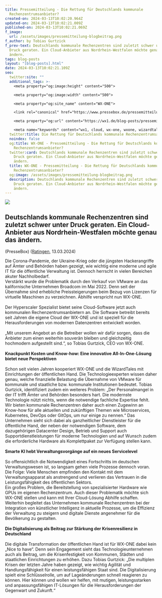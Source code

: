 ```yaml
---
title: Pressemitteilung - Die Rettung für Deutschlands kommunale
  Rechenzentrumsanbieter?
created-on: 2024-03-13T10:02:20.964Z
updated-on: 2024-03-13T10:02:21.009Z
published-on: 2024-03-13T10:02:21.069Z
f_image:
  url: /assets/images/pressemitteilung-blogbeitrag.png
f_author: by Tobias Gurtzick
f_prev-text: Deutschlands kommunale Rechenzentren sind zuletzt schwer unter
  Druck geraten. Ein Cloud-Anbieter aus Nordrhein-Westfalen möchte genau das
  ändern.
tags: blog-posts
layout: "[blog-posts].html"
date: 2024-03-13T10:02:21.109Z
seo:
  twitter:site: ""
  additional_tags: >-
    <meta property="og:image:height" content="500">

    <meta property="og:image:width" content="500">

    <meta property="og:site_name" content="WX-ONE">

    <link rel="canonical" href="https://www.pressebox.de/pressemitteilung/wizardtales-gmbh/die-rettung-fuer-deutschlands-kommunale-rechenzentrumsanbieter/boxid/1193777" />

    <meta property="og:url" content="https://wx1.de/blog-posts/pressemitteilung-die-rettung-für-deutschlands-kommunale-rechenzentrumsanbieter/">

    <meta name="keywords" content="wx1, cloud, wx-one, wxone, wizardtales, iaas, saas, paas, kubernetes, infrastructure, datacenter, csp, digitalisierung,sicherheit,cloudsicherheit, cloud-sicherheit, budget, cloudsecurity, cloud-security, cloudcomputing, cloud-computing, appliancebasiertesicherheit, appliance basierte sicherheit, appliance-basierte-sicherheit, opensource, open source, neuvector, open-source">
  twitter:title: Die Rettung für Deutschlands kommunale Rechenzentrumsanbieter?
  noindex: false
  og:title: WX-ONE - Pressemitteilung - Die Rettung für Deutschlands kommunale
    Rechenzentrumsanbieter?
  twitter:card: Deutschlands kommunale Rechenzentren sind zuletzt schwer unter
    Druck geraten. Ein Cloud-Anbieter aus Nordrhein-Westfalen möchte genau das
    ändern.
  title: WX-ONE - Pressemitteilung - Die Rettung für Deutschlands kommunale
    Rechenzentrumsanbieter?
  og:image: /assets/images/pressemitteilung-blogbeitrag.png
  description: Deutschlands kommunale Rechenzentren sind zuletzt schwer unter
    Druck geraten. Ein Cloud-Anbieter aus Nordrhein-Westfalen möchte genau das
    ändern.
---
```

![](/assets/images/pressemitteilung-blogbeitrag.png)

## Deutschlands kommunale Rechenzentren sind zuletzt schwer unter Druck geraten. Ein Cloud-Anbieter aus Nordrhein-Westfalen möchte genau das ändern.

(PresseBox) ([Ratingen](https://www.pressebox.de/pressemitteilung/suche/schlagwoerter/Ratingen), 13.03.2024)

Die Corona-Pandemie, der Ukraine-Krieg oder die jüngsten Hackerangriffe auf Ämter und Behörden haben gezeigt, wie wichtig eine moderne und agile IT für die öffentliche Verwaltung ist. Dennoch herrscht in vielen Bereichen akuter Nachholbedarf.\
Verstärkt wurde die Problematik durch den Verkauf von VMware an das kalifornische Unternehmen Broadcom im Mai 2022. Denn seit der Übernahme sind erhebliche Preissteigerungen beim Bezug von Lizenzen für virtuelle Maschinen zu verzeichnen. Abhilfe verspricht nun WX-ONE.\
\
Der Hyperscaler Spezialist bietet seine Cloud-Software jetzt auch kommunalen Rechenzentrumsanbietern an. Die Software betreibt bereits seit Jahren die eigene Cloud der WX-ONE und ist speziell für die Herausforderungen von modernen Datenzentren entwickelt worden.\
\
„Mit unserem Angebot an die Betreiber wollen wir dafür sorgen, dass die Anbieter zum einen weiterhin souverän bleiben und gleichzeitig hochmodern aufgestellt sind.“, so Tobias Gurtzick, CEO von WX-ONE.\
\
**Knackpunkt Kosten und Know-how: Eine innovative All-In-One-Lösung bietet neue Perspektiven**\
\
Schon seit vielen Jahren kooperiert WX-ONE und die WizardTales mit Einrichtungen der öffentlichen Hand. Die Technologieexperten wissen daher genau, welche finanzielle Belastung die Übernahme von VMware für kommunale und staatliche bzw. kommunale Institutionen bedeutet. Tobias Gurtzick, identifiziert zudem ein weiteres Problem: „Der Personalmangel in der IT trifft Ämter und Behörden besonders hart. Die modernste Technologie nützt nichts, wenn die notwendige fachliche Expertise fehlt. Wir bieten kommunale Rechenzentren daher auch einen Zugewinn an Know-how für alle aktuellen und zukünftigen Themen wie Microservices, Kubernetes, DevOps oder GitOps, um nur einige zu nennen.“ Das Unternehmen sieht sich dabei als ganzheitlicher Dienstleister für die öffentliche Hand, der neben der notwendigen Software, dem dazugehörigen Datacenter Design, Betrieb und Support auch Supportdienstleistungen für moderne Technologien und auf Wunsch zudem die erforderliche Hardware als Komplettpaket zur Verfügung stellen kann.\
\
**Smarte KI hebt Verwaltungsvorgänge auf ein neues Servicelevel**\
\
So offensichtlich die Notwendigkeit eines Fortschritts im deutschen Verwaltungswesen ist, so langsam gehen viele Prozesse dennoch voran. Die Folge: Viele Menschen empfinden den Kontakt mit dem Verwaltungsapparat als anstrengend und verlieren das Vertrauen in die Leistungsfähigkeit des öffentlichen Sektors.\
Ein großes Problem, die Bereitstellung von spezialisierter Hardware wie GPUs im eigenen Rechenzentrum. Auch dieser Problematik möchte sich WX-ONE stellen und kann mit Ihrer Cloud-Lösung Abhilfe schaffen. Weiterhin begleitet das Unternehmen kommunale Rechenzentren bei der Integration von künstlicher Intelligenz in aktuelle Prozesse, um die Effizienz der Verwaltung zu steigern und digitale Dienste angenehmer für die Bevölkerung zu gestalten.\
\
**Die Digitalisierung als Beitrag zur Stärkung der Krisenresilienz in Deutschland**\
\
Die digitale Transformation der öffentlichen Hand ist für WX-ONE dabei kein „Nice to have“. Denn sein Engagement sieht das Technologieunternehmen auch als Beitrag, um die Krisenfestigkeit von Kommunen, Städten und staatlichen Einrichtungen zu erhöhen. Dazu Tobias Gurtzick: „Die multiplen Krisen der letzten Jahre haben gezeigt, wie wichtig Agilität und Handlungsfähigkeit für einen leistungsfähigen Staat sind. Die Digitalisierung spielt eine Schlüsselrolle, um auf Lageänderungen schnell reagieren zu können. Hier können und wollen wir helfen, mit mutigen, leistungsstarken und anpassungsfähigen IT-Lösungen für die Herausforderungen der Gegenwart und Zukunft.“